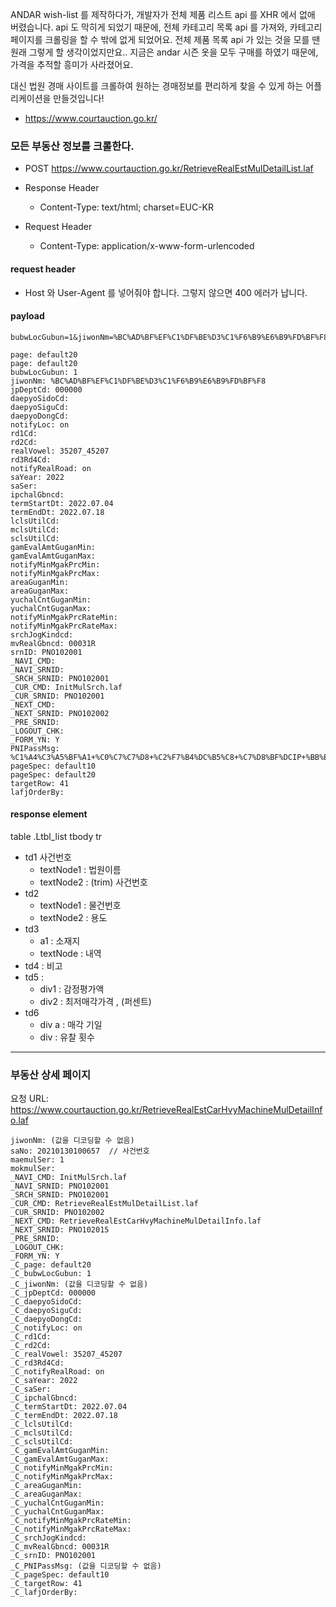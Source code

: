 ANDAR wish-list 를 제작하다가, 개발자가 전체 제품 리스트 api 를 XHR 에서 없애 버렸습니다. 
api 도 막히게 되었기 때문에, 전체 카테고리 목록 api 를 가져와,
카테고리 페이지를 크롤링을 할 수 밖에 없게 되었어요. 전체 제품 목록 api 가 있는 것을 모를 땐 원래 그렇게 할 생각이었지만요..
지금은 andar 시즌 옷을 모두 구매를 하였기 때문에, 가격을 추적할 흥미가 사라졌어요.

대신 법원 경매 사이트를 크롤하여 원하는 경매정보를 편리하게 찾을 수 있게 하는 어플리케이션을 만들것입니다! 

- https://www.courtauction.go.kr/

### 모든 부동산 정보를 크롤한다.
- POST https://www.courtauction.go.kr/RetrieveRealEstMulDetailList.laf
- Response Header 
  - Content-Type: text/html; charset=EUC-KR
    
- Request Header 
  - Content-Type: application/x-www-form-urlencoded

#### request header
- Host 와 User-Agent 를 넣어줘야 합니다. 그렇지 않으면 400 에러가 납니다. 

#### payload
```title="예시"
bubwLocGubun=1&jiwonNm=%BC%AD%BF%EF%C1%DF%BE%D3%C1%F6%B9%E6%B9%FD%BF%F8&jpDeptCd=000000&daepyoSidoCd=&daepyoSiguCd=&daepyoDongCd=&notifyLoc=on&rd1Cd=&rd2Cd=&realVowel=35207_45207&rd3Rd4Cd=&notifyRealRoad=on&saYear=2022&saSer=&ipchalGbncd=&termStartDt=2022.07.04&termEndDt=2022.07.18&lclsUtilCd=&mclsUtilCd=&sclsUtilCd=&gamEvalAmtGuganMin=&gamEvalAmtGuganMax=&notifyMinMgakPrcMin=&notifyMinMgakPrcMax=&areaGuganMin=&areaGuganMax=&yuchalCntGuganMin=&yuchalCntGuganMax=&notifyMinMgakPrcRateMin=&notifyMinMgakPrcRateMax=&srchJogKindcd=&mvRealGbncd=00031R&srnID=PNO102001&_NAVI_CMD=&_NAVI_SRNID=&_SRCH_SRNID=PNO102001&_CUR_CMD=InitMulSrch.laf&_CUR_SRNID=PNO102001&_NEXT_CMD=RetrieveRealEstMulDetailList.laf&_NEXT_SRNID=PNO102002&_PRE_SRNID=&_LOGOUT_CHK=&_FORM_YN=Y
```

```shell
page: default20 
page: default20
bubwLocGubun: 1
jiwonNm: %BC%AD%BF%EF%C1%DF%BE%D3%C1%F6%B9%E6%B9%FD%BF%F8
jpDeptCd: 000000
daepyoSidoCd: 
daepyoSiguCd: 
daepyoDongCd: 
notifyLoc: on
rd1Cd: 
rd2Cd: 
realVowel: 35207_45207
rd3Rd4Cd: 
notifyRealRoad: on
saYear: 2022
saSer: 
ipchalGbncd: 
termStartDt: 2022.07.04
termEndDt: 2022.07.18
lclsUtilCd: 
mclsUtilCd: 
sclsUtilCd: 
gamEvalAmtGuganMin: 
gamEvalAmtGuganMax: 
notifyMinMgakPrcMin: 
notifyMinMgakPrcMax: 
areaGuganMin: 
areaGuganMax: 
yuchalCntGuganMin: 
yuchalCntGuganMax: 
notifyMinMgakPrcRateMin: 
notifyMinMgakPrcRateMax: 
srchJogKindcd: 
mvRealGbncd: 00031R
srnID: PNO102001
_NAVI_CMD: 
_NAVI_SRNID: 
_SRCH_SRNID: PNO102001
_CUR_CMD: InitMulSrch.laf
_CUR_SRNID: PNO102001
_NEXT_CMD: 
_NEXT_SRNID: PNO102002
_PRE_SRNID: 
_LOGOUT_CHK: 
_FORM_YN: Y
PNIPassMsg: %C1%A4%C3%A5%BF%A1+%C0%C7%C7%D8+%C2%F7%B4%DC%B5%C8+%C7%D8%BF%DCIP+%BB%E7%BF%EB%C0%DA%C0%D4%B4%CF%B4%D9.
pageSpec: default10
pageSpec: default20
targetRow: 41
lafjOrderBy: 
```

#### response element
table .Ltbl_list tbody tr
- td1 사건번호
  - textNode1 : 법원이름
  - textNode2 : (trim) 사건번호
- td2 
  - textNode1 : 물건번호
  - textNode2 : 용도
- td3  
  - a1 : 소재지
  - textNode : 내역
- td4 : 비고
- td5 : 
  - div1 : 감정평가액
  - div2 : 최저매각가격 , (퍼센트)
- td6 
  - div a : 매각 기일
  - div : 유찰 횟수

---

### 부동산 상세 페이지
요청 URL: https://www.courtauction.go.kr/RetrieveRealEstCarHvyMachineMulDetailInfo.laf
```shell
jiwonNm: (값을 디코딩할 수 없음)
saNo: 20210130100657  // 사건번호
maemulSer: 1
mokmulSer: 
_NAVI_CMD: InitMulSrch.laf
_NAVI_SRNID: PNO102001
_SRCH_SRNID: PNO102001
_CUR_CMD: RetrieveRealEstMulDetailList.laf
_CUR_SRNID: PNO102002
_NEXT_CMD: RetrieveRealEstCarHvyMachineMulDetailInfo.laf
_NEXT_SRNID: PNO102015
_PRE_SRNID: 
_LOGOUT_CHK: 
_FORM_YN: Y
_C_page: default20
_C_bubwLocGubun: 1
_C_jiwonNm: (값을 디코딩할 수 없음)
_C_jpDeptCd: 000000
_C_daepyoSidoCd: 
_C_daepyoSiguCd: 
_C_daepyoDongCd: 
_C_notifyLoc: on
_C_rd1Cd: 
_C_rd2Cd: 
_C_realVowel: 35207_45207
_C_rd3Rd4Cd: 
_C_notifyRealRoad: on
_C_saYear: 2022
_C_saSer: 
_C_ipchalGbncd: 
_C_termStartDt: 2022.07.04
_C_termEndDt: 2022.07.18
_C_lclsUtilCd: 
_C_mclsUtilCd: 
_C_sclsUtilCd: 
_C_gamEvalAmtGuganMin: 
_C_gamEvalAmtGuganMax: 
_C_notifyMinMgakPrcMin: 
_C_notifyMinMgakPrcMax: 
_C_areaGuganMin: 
_C_areaGuganMax: 
_C_yuchalCntGuganMin: 
_C_yuchalCntGuganMax: 
_C_notifyMinMgakPrcRateMin: 
_C_notifyMinMgakPrcRateMax: 
_C_srchJogKindcd: 
_C_mvRealGbncd: 00031R
_C_srnID: PNO102001
_C_PNIPassMsg: (값을 디코딩할 수 없음)
_C_pageSpec: default10
_C_targetRow: 41
_C_lafjOrderBy: 
```
